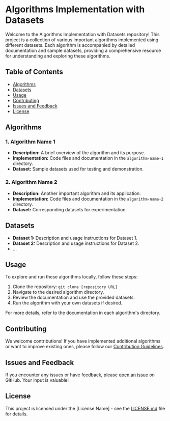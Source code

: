 # Algorithms Implementation with Datasets

Welcome to the Algorithms Implementation with Datasets repository! This project is a collection of various important algorithms implemented using different datasets. Each algorithm is accompanied by detailed documentation and sample datasets, providing a comprehensive resource for understanding and exploring these algorithms.

## Table of Contents

- [Algorithms](#algorithms)
- [Datasets](#datasets)
- [Usage](#usage)
- [Contributing](#contributing)
- [Issues and Feedback](#issues-and-feedback)
- [License](#license)

## Algorithms

### 1. Algorithm Name 1

- **Description:** A brief overview of the algorithm and its purpose.
- **Implementation:** Code files and documentation in the `algorithm-name-1` directory.
- **Dataset:** Sample datasets used for testing and demonstration.

### 2. Algorithm Name 2

- **Description:** Another important algorithm and its application.
- **Implementation:** Code files and documentation in the `algorithm-name-2` directory.
- **Dataset:** Corresponding datasets for experimentation.

<!-- Add more algorithms as needed -->

## Datasets

- **Dataset 1:** Description and usage instructions for Dataset 1.
- **Dataset 2:** Description and usage instructions for Dataset 2.
- ...

## Usage

To explore and run these algorithms locally, follow these steps:

1. Clone the repository: `git clone [repository URL]`
2. Navigate to the desired algorithm directory.
3. Review the documentation and use the provided datasets.
4. Run the algorithm with your own datasets if desired.

For more details, refer to the documentation in each algorithm's directory.

## Contributing

We welcome contributions! If you have implemented additional algorithms or want to improve existing ones, please follow our [Contribution Guidelines](link-to-contribution-guidelines).

## Issues and Feedback

If you encounter any issues or have feedback, please [open an issue](link-to-issues) on GitHub. Your input is valuable!

## License

This project is licensed under the [License Name] - see the [LICENSE.md](link-to-license) file for details.
